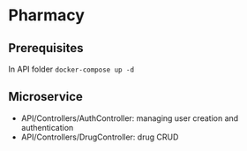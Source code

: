 # Pharmacy

## Prerequisites
In API folder 
```docker-compose up -d```


## Microservice
- API/Controllers/AuthController: managing user creation and authentication
- API/Controllers/DrugController: drug CRUD
